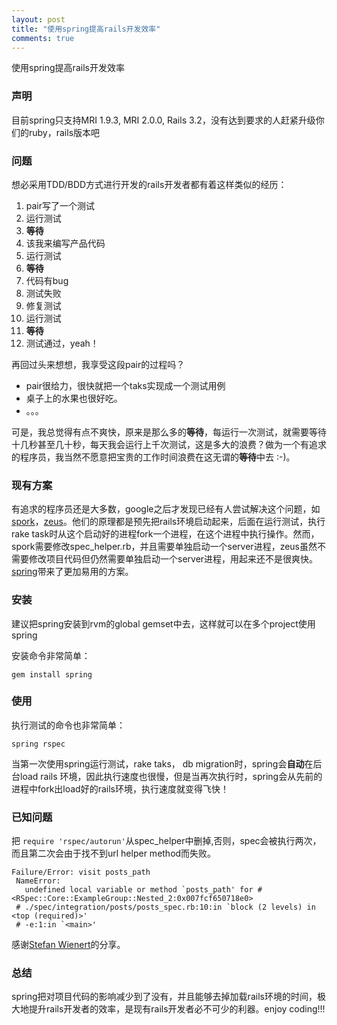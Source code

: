 ```yaml
---
layout: post
title: "使用spring提高rails开发效率"
comments: true
---
```

使用spring提高rails开发效率

### 声明
目前spring只支持MRI 1.9.3, MRI 2.0.0, Rails 3.2，没有达到要求的人赶紧升级你们的ruby，rails版本吧


### 问题
想必采用TDD/BDD方式进行开发的rails开发者都有着这样类似的经历：

1. pair写了一个测试
2. 运行测试
3. **等待**
4. 该我来编写产品代码
5. 运行测试
6. **等待**
7. 代码有bug
8. 测试失败
9. 修复测试
10. 运行测试
11. **等待**
12. 测试通过，yeah！


再回过头来想想，我享受这段pair的过程吗？

+ pair很给力，很快就把一个taks实现成一个测试用例
+ 桌子上的水果也很好吃。
+ 。。。

可是，我总觉得有点不爽快，原来是那么多的**等待**，每运行一次测试，就需要等待十几秒甚至几十秒，每天我会运行上千次测试，这是多大的浪费？做为一个有追求的程序员，我当然不愿意把宝贵的工作时间浪费在这无谓的**等待**中去 :-)。

### 现有方案
有追求的程序员还是大多数，google之后才发现已经有人尝试解决这个问题，如[spork](https://github.com/sporkrb/spork)，[zeus](https://github.com/burke/zeus)。他们的原理都是预先把rails环境启动起来，后面在运行测试，执行rake task时从这个启动好的进程fork一个进程，在这个进程中执行操作。然而，spork需要修改spec_helper.rb，并且需要单独启动一个server进程，zeus虽然不需要修改项目代码但仍然需要单独启动一个server进程，用起来还不是很爽快。 [spring](https://github.com/jonleighton/spring)带来了更加易用的方案。

### 安装
建议把spring安装到rvm的global gemset中去，这样就可以在多个project使用spring

安装命令非常简单：

	gem install spring

### 使用	

执行测试的命令也非常简单：
	
	spring rspec

当第一次使用spring运行测试，rake taks， db migration时，spring会**自动**在后台load rails 环境，因此执行速度也很慢，但是当再次执行时，spring会从先前的进程中fork出load好的rails环境，执行速度就变得飞快！


### 已知问题
把 `require 'rspec/autorun'`从spec_helper中删掉,否则，spec会被执行两次，而且第二次会由于找不到url helper method而失败。

	Failure/Error: visit posts_path
     NameError:
       undefined local variable or method `posts_path' for #<RSpec::Core::ExampleGroup::Nested_2:0x007fcf650718e0>
     # ./spec/integration/posts/posts_spec.rb:10:in `block (2 levels) in <top (required)>'
     # -e:1:in `<main>'
    
 感谢[Stefan Wienert](http://stefanwienert.net/blog/2013/02/08/faster-rails-tests-with-spring-faster-than-spork-und-easier-to-setup/)的分享。
 
### 总结
spring把对项目代码的影响减少到了没有，并且能够去掉加载rails环境的时间，极大地提升rails开发者的效率，是现有rails开发者必不可少的利器。enjoy coding!!!
